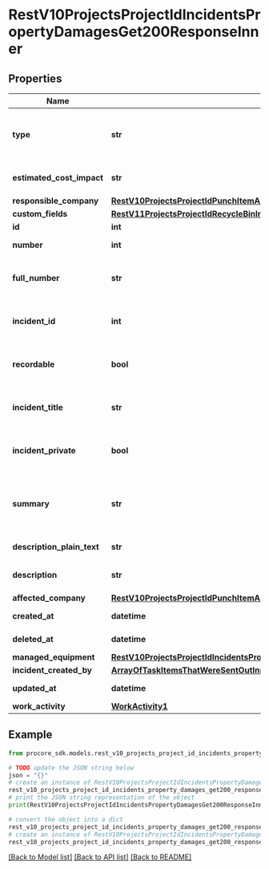 # RestV10ProjectsProjectIdIncidentsPropertyDamagesGet200ResponseInner


## Properties

Name | Type | Description | Notes
------------ | ------------- | ------------- | -------------
**type** | **str** | The record type, i.e. &#39;injury&#39;, &#39;near_miss&#39;, &#39;environmental&#39;, or &#39;property_damage&#39; | [optional] 
**estimated_cost_impact** | **str** | Estimated cost impact of the record | [optional] 
**responsible_company** | [**RestV10ProjectsProjectIdPunchItemAssignmentsIdGet200ResponseVendor**](RestV10ProjectsProjectIdPunchItemAssignmentsIdGet200ResponseVendor.md) |  | [optional] 
**custom_fields** | [**RestV11ProjectsProjectIdRecycleBinIncidentsWitnessStatementsGet200ResponseInnerCustomFields**](RestV11ProjectsProjectIdRecycleBinIncidentsWitnessStatementsGet200ResponseInnerCustomFields.md) |  | [optional] 
**id** | **int** | Incident Record ID | [optional] 
**number** | **int** | The number of the Record | [optional] 
**full_number** | **str** | The Incident Number combined with the Record Number | [optional] 
**incident_id** | **int** | The id of the Incident to which the record belongs | [optional] 
**recordable** | **bool** | Indicates whether the Incident Record is recordable | [optional] 
**incident_title** | **str** | The title of the Incident to which the record belongs | [optional] 
**incident_private** | **bool** | Indicates whether the Incident to which the record belongs is private | [optional] 
**summary** | **str** | Summary combining the affliction type, body part affected, and source of harm. | [optional] 
**description_plain_text** | **str** | Description of event | [optional] 
**description** | **str** | Description of event in Rich Text format | [optional] 
**affected_company** | [**RestV10ProjectsProjectIdPunchItemAssignmentsIdGet200ResponseVendor**](RestV10ProjectsProjectIdPunchItemAssignmentsIdGet200ResponseVendor.md) |  | [optional] 
**created_at** | **datetime** | Timestamp of creation | [optional] 
**deleted_at** | **datetime** | Timestamp of deletion | [optional] 
**managed_equipment** | [**RestV10ProjectsProjectIdIncidentsPropertyDamagesGet200ResponseInnerAllOfManagedEquipment**](RestV10ProjectsProjectIdIncidentsPropertyDamagesGet200ResponseInnerAllOfManagedEquipment.md) |  | [optional] 
**incident_created_by** | [**ArrayOfTaskItemsThatWereSentOutInnerAllOfAssignee**](ArrayOfTaskItemsThatWereSentOutInnerAllOfAssignee.md) |  | [optional] 
**updated_at** | **datetime** | Timestamp of last update | [optional] 
**work_activity** | [**WorkActivity1**](WorkActivity1.md) |  | [optional] 

## Example

```python
from procore_sdk.models.rest_v10_projects_project_id_incidents_property_damages_get200_response_inner import RestV10ProjectsProjectIdIncidentsPropertyDamagesGet200ResponseInner

# TODO update the JSON string below
json = "{}"
# create an instance of RestV10ProjectsProjectIdIncidentsPropertyDamagesGet200ResponseInner from a JSON string
rest_v10_projects_project_id_incidents_property_damages_get200_response_inner_instance = RestV10ProjectsProjectIdIncidentsPropertyDamagesGet200ResponseInner.from_json(json)
# print the JSON string representation of the object
print(RestV10ProjectsProjectIdIncidentsPropertyDamagesGet200ResponseInner.to_json())

# convert the object into a dict
rest_v10_projects_project_id_incidents_property_damages_get200_response_inner_dict = rest_v10_projects_project_id_incidents_property_damages_get200_response_inner_instance.to_dict()
# create an instance of RestV10ProjectsProjectIdIncidentsPropertyDamagesGet200ResponseInner from a dict
rest_v10_projects_project_id_incidents_property_damages_get200_response_inner_from_dict = RestV10ProjectsProjectIdIncidentsPropertyDamagesGet200ResponseInner.from_dict(rest_v10_projects_project_id_incidents_property_damages_get200_response_inner_dict)
```
[[Back to Model list]](../README.md#documentation-for-models) [[Back to API list]](../README.md#documentation-for-api-endpoints) [[Back to README]](../README.md)


